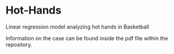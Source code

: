 # Hot-Hands
Linear regression model analyzing hot hands in Basketball

Information on the case can be found inside the pdf file within the repository.
